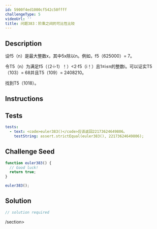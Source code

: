 ```yaml
---
id: 5900f4ed1000cf542c50ffff
challengeType: 5
videoUrl: ''
title: 问题383：阶乘之间的可比性比较
---
```


## Description
<section id="description">设f5（n）是最大整数x，其中5x除以n。例如，f5（625000）= 7。 <p>令T5（n）为满足f5（（2·i-1）！）&lt;2·f5（i！）且1≤i≤n的整数i。可以证实T5（103）= 68并且T5（109）= 2408210。 </p><p>找到T5（1018）。 </p></section>

## Instructions
<section id="instructions">
</section>

## Tests
<section id='tests'>

```yml
tests:
  - text: <code>euler383()</code>应该返回22173624649806。
    testString: assert.strictEqual(euler383(), 22173624649806);

```

</section>

## Challenge Seed
<section id='challengeSeed'>

<div id='js-seed'>

```js
function euler383() {
  // Good luck!
  return true;
}

euler383();

```

</div>



</section>

## Solution
<section id='solution'>

```js
// solution required
```

/section>
